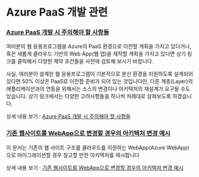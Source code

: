 # Azure PaaS 개발 관련 

### [Azure PaaS 개발 시 주의해야 할 사항들](/ConsiderationWhileMigrateWebAppToAzure)
여러분의 웹 응용프로그램을 Azure의 PaaS 환경으로 이전할 계획을 가지고 있다거나, 혹은 새롭게 클라우드 기반의 Web App(웹 앱)을 제작할 계획을 가지고 있다면 상기 링크를 클릭해서 다양한 제약 조건들을 사전에 검토해 보시기 바랍니다. 

사실, 여러분이 설계한 웹 응용프로그램이 기본적으로 분산 환경을 지원하도록 설계되어 있다면 50% 이상은 PaaS로 이전할 준비가 되어 있는 것입니다만, 다른 계층(Layer)의 애플리케이션과의 연동을 위해서는 소스의 변경이나 아키텍처의 재설계가 요구될 수도 있습니다. 상기 링크에서는 다양한 고려사항들을 하나씩 차례대로 살펴보도록 하겠습니다.

상세 내용 보기 : [Azure PaaS 개발 시 주의해야 할 사항들](/ConsiderationWhileMigrateWebAppToAzure)

### [기존 웹사이트를 WebApp으로 변경할 경우의 아키텍처 변경 예시](/WebAppBasicArch)
이 문서는 기존의 웹 사이트 구조를 클라우드를 지원하는 WebApp(Azure WebApp)으로 마이그레이션할 경우 참고할 만한 아키텍처를 제시합니다

상세 내용 보기 : [기존 웹사이트를 WebApp으로 변경할 경우의 아키텍처 변경 예시](/WebAppBasicArch)